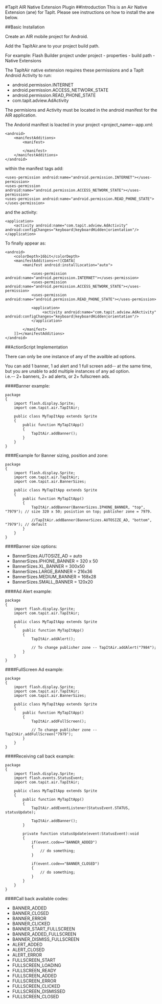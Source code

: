 
#TapIt AIR Native Extension Plugin
##Introduction
This is an Air Native Extension (ane) for TapIt.
Please see instructions on how to install the ane below.

##Basic Installation

Create an AIR mobile project for Android.

Add the TapItAir.ane to your project build path.

For example: Flash Builder project under project - properties - build path - Native Extensions

The TapItAir native extension requires these permissions and a TapIt Android Activity to run:

* android.permission.INTERNET
* android.permission.ACCESS_NETWORK_STATE
* android.permission.READ_PHONE_STATE
* com.tapit.adview.AdActivity

The permisions and Activity must be located in the android manifest for the AIR application.

The Andorid manifest is loacted in your project <project_name>-app.xml: 

	<android>
		<manifestAdditions>
			<manifest>
	
			</manifest>
		</manifestAdditions>
	</android>
	
within the manifest tags add:

	<uses-permission android:name="android.permission.INTERNET"></uses-permission>
	<uses-permission android:name="android.permission.ACCESS_NETWORK_STATE"></uses-permission>
	<uses-permission android:name="android.permission.READ_PHONE_STATE"></uses-permission>
			
and the activity:
			
	<application>
		<activity android:name="com.tapit.adview.AdActivity" android:configChanges="keyboard|keyboardHidden|orientation"/>
	</application>
	
To finally appear as:

	<android>
        <colorDepth>16bit</colorDepth>
        <manifestAdditions><![CDATA[
			<manifest android:installLocation="auto">
			    
			    <uses-permission android:name="android.permission.INTERNET"></uses-permission>
				<uses-permission android:name="android.permission.ACCESS_NETWORK_STATE"></uses-permission>
				<uses-permission android:name="android.permission.READ_PHONE_STATE"></uses-permission>
			    		
				<application>
				     <activity android:name="com.tapit.adview.AdActivity" android:configChanges="keyboard|keyboardHidden|orientation"/>
				</application>
				
			</manifest>
		]]></manifestAdditions>
    </android>

##ActionScript Implementation

There can only be one instance of any of the availble ad options.

You can add 1 banner, 1 ad alert and 1 full screen add-- at the same time, but you are unable to add multiple instances of any ad option.  
i.e.-- 2+ banners, 2+ ad alerts, or 2+ fullscreen ads.

####Banner example:

	package
	{
		import flash.display.Sprite;
		import com.tapit.air.TapItAir;
	
		public class MyTapItApp extends Sprite
		{
			public function MyTapItApp()
			{		
				TapItAir.addBanner();
			}
		}
	}
	
####Example for Banner sizing, position and zone:

	package
	{
		import flash.display.Sprite;
		import com.tapit.air.TapItAir;
		import com.tapit.air.BannerSizes;
	
		public class MyTapItApp extends Sprite
		{
			public function MyTapItApp()
			{		
				TapItAir.addBanner(BannerSizes.IPHONE_BANNER, "top", "7979"); // size 320 x 50; posistion on top; publisher zone = 7979.
				
				//TapItAir.addBanner(BannerSizes.AUTOSIZE_AD, "bottom", "7979"); // default
			}
		}
	}

####Banner size options:
* BannerSizes.AUTOSIZE_AD = auto
* BannerSizes.IPHONE_BANNER = 320 x 50
* BannerSizes.XL_BANNER = 300x50
* BannerSizes.LARGE_BANNER = 216x36
* BannerSizes.MEDIUM_BANNER = 168x28
* BannerSizes.SMALL_BANNER = 120x20
	
####Ad Alert example:

	package
	{
		import flash.display.Sprite;
		import com.tapit.air.TapItAir;
	
		public class MyTapItApp extends Sprite
		{
			public function MyTapItApp()
			{		
				TapItAir.addAlert();
				
				// To change publisher zone -- TapItAir.addAlert("7984");
			}
		}
	}

####FullScreen Ad example:
	
	package
	{
		import flash.display.Sprite;
		import com.tapit.air.TapItAir;
		import com.tapit.air.BannerSizes;
	
		public class MyTapItApp extends Sprite
		{
			public function MyTapItApp()
			{		
				TapItAir.addFullScreen();
				
				// To change publisher zone -- TapItAir.addFullScreen("7979");
			}
		}
	}
	
####Receiving call back example:

	package
	{
		import flash.display.Sprite;
		import flash.events.StatusEvent;
		import com.tapit.air.TapItAir;
	
		public class MyTapItApp extends Sprite
		{
			public function MyTapItApp()
			{		
				TapItAir.addEventListener(StatusEvent.STATUS, statusUpdate);
			
				TapItAir.addBanner();
			}
		
			private function statusUpdate(event:StatusEvent):void
			{
				if(event.code=="BANNER_ADDED")
				{
					// do something;
				}
				
				if(event.code=="BANNER_CLOSED")
				{
					// do something;
				}
			}
		}
	}
	
####Call back available codes:

* BANNER_ADDED
* BANNER_CLOSED
* BANNER_ERROR
* BANNER_CLICKED
* BANNER_START_FULLSCREEN
* BANNER_ADDED_FULLSCREEN
* BANNER_DISMISS_FULLSCREEN
* ALERT_ADDED
* ALERT_CLOSED
* ALERT_ERROR
* FULLSCREEN_START
* FULLSCREEN_LOADING
* FULLSCREEN_READY
* FULLSCREEN_ADDED
* FULLSCREEN_ERROR
* FULLSCREEN_CLICKED
* FULLSCREEN_DISMISSED
* FULLSCREEN_CLOSED

